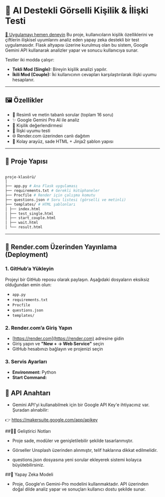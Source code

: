 # 🧠 AI Destekli Görselli Kişilik & İlişki Testi
[🔗 Uygulamayı hemen deneyin](https://personality-and-relationship.onrender.com)
Bu proje, kullanıcıların kişilik özelliklerini ve çiftlerin ilişkisel uyumlarını analiz eden yapay zeka destekli bir test uygulamasıdır. Flask altyapısı üzerine kurulmuş olan bu sistem, Google Gemini API kullanarak analizler yapar ve sonucu kullanıcıya sunar.

Testler iki modda çalışır:
- **Tekli Mod (Single):** Bireyin kişilik analizi yapılır.
- **İkili Mod (Couple):** İki kullanıcının cevapları karşılaştırılarak ilişki uyumu hesaplanır.

---

## 🖼️ Özellikler

- 📸 Resimli ve metin tabanlı sorular (toplam 16 soru)
- ✨ Google Gemini Pro AI ile analiz
- 👤 Kişilik değerlendirmesi
- 💑 İlişki uyumu testi
- 🌐 Render.com üzerinden canlı dağıtım
- 📝 Kolay arayüz, sade HTML + Jinja2 şablon yapısı

---

## 📂 Proje Yapısı
```bash

proje-klasörü/
│
├── app.py # Ana Flask uygulaması
├── requirements.txt # Gerekli kütüphaneler
├── Procfile # Render için çalışma komutu
├── questions.json # Soru listesi (görselli ve metinli)
├── templates/ # HTML şablonları
│ ├── index.html
│ ├── test_single.html
│ ├── start_couple.html
│ ├── wait.html
│ └── result.html

```


---

## 🚀 Render.com Üzerinden Yayınlama (Deployment)

### 1. GitHub’a Yükleyin

Projeyi bir GitHub reposu olarak paylaşın. Aşağıdaki dosyaların eksiksiz olduğundan emin olun:

- `app.py`
- `requirements.txt`
- `Procfile`
- `questions.json`
- `templates/`  

### 2. Render.com’a Giriş Yapın

- [https://render.com](https://render.com) adresine gidin
- Giriş yapın ve **"New + → Web Service"** seçin
- GitHub hesabınızı bağlayın ve projenizi seçin

### 3. Servis Ayarları

- **Environment:** Python
- **Start Command:**



## 🔐 API Anahtarı
- Gemini API'yi kullanabilmek için bir Google API Key'e ihtiyacınız var. Şuradan alınabilir:

👉 https://makersuite.google.com/app/apikey


##👨‍💻 Geliştirici Notları
- Proje sade, modüler ve genişletilebilir şekilde tasarlanmıştır.

- Görseller Unsplash üzerinden alınmıştır, telif haklarına dikkat edilmelidir.

- questions.json dosyasına yeni sorular ekleyerek sistemi kolayca büyütebilirsiniz.

##🧠 Yapay Zeka Modeli
- Proje, Google'ın Gemini-Pro modelini kullanmaktadır. API üzerinden doğal dilde analiz yapar ve sonuçları kullanıcı dostu şekilde sunar.

